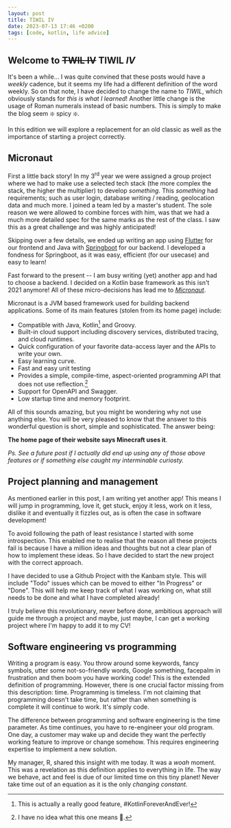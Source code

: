 ```yaml
---
layout: post
title: TIWIL IV
date: 2023-07-13 17:46 +0200
tags: [code, kotlin, life advice]
---
```


## Welcome to ~~TWIL IV~~ TIWIL _IV_
It's been a while... I was quite convined that these posts would have a _weekly_ cadence, but it seems my life had a different definition of the word weekly. So on that note, I have decided to change the name to _TIWIL_, which obviously stands for _this is what I learned_! Another little change is the usage of Roman numerals instead of basic numbers. This is simply to make the blog seem :sparkle: spicy :sparkle:.

In this edition we will explore a replacement for an old classic as well as the importance of starting a project correctly.

## Micronaut
First a little back story! In my 3<sup>rd</sup> year we were assigned a group project where we had to make use a selected  tech stack (the more complex the stack, the higher the multiplier) to develop _something_. This _something_ had requirements; such as user login, database writing / reading, geolocation data and much more. I joined a team led by a master's student. The sole reason we were allowed to combine forces with him, was that we had a much more detailed spec for the same marks as the rest of the class. I saw this as a great challenge and was highly anticipated!

Skipping over a few details, we ended up writing an app using [Flutter](https://flutter.dev/) for our frontend and Java with [Springboot](https://spring.io/projects/spring-boot) for our backend. I developed a fondness for Springboot, as it was easy, efficient (for our usecase) and easy to learn!

Fast forward to the present -- I am busy writing (yet) another app and had to choose a backend. I decided on a Kotlin base framework as this isn't 2021 anymore! All of these micro-decisions has lead me to *[Micronaut](https://micronaut.io/)*.

Micronaut is a JVM based framework used for building backend applications. Some of its main features (stolen from its home page) include:

- Compatible with Java, Kotlin[^1] and Groovy.
- Built-in cloud support including discovery services, distributed tracing, and cloud runtimes.
- Quick configuration of your favorite data-access layer and the APIs to write your own.
- Easy learning curve.
- Fast and easy unit testing
- Provides a simple, compile-time, aspect-oriented programming API that does not use reflection.[^2]
- Support for OpenAPI and Swagger.
- Low startup time and memory footprint.

All of this sounds amazing, but you might be wondering why not use anything else. You will be very pleased to know that the answer to this wonderful question is short, simple and sophisticated. The answer being:

**The home page of their website says Minecraft uses it**.

_Ps. See a future post if I actually did end up using any of those above features or if something else caught my interminable curiosty._

## Project planning and management
As mentioned earlier in this post, I am writing yet another app! This means I will jump in programming, love it, get stuck, enjoy it less, work on it less, dislike it and eventually it fizzles out, as is often the case in software development!

To avoid following the path of least resistance I started with some introspection. This enabled me to realise that the reason all these projects fail is because I have a million ideas and thoughts but not a clear plan of how to implement these ideas. So I have decided to start the new project with the correct approach. 

I have decided to use a Github Project with the Kanbam style. This will include "Todo" issues which can be moved to either "In Progress" or "Done". This will help me keep track of what I was working on, what still needs to be done and what I have completed already!

I truly believe this revolutionary, never before done, ambitious approach will guide me through a project and maybe, just maybe, I can get a working project where I'm happy to add it to my CV!

## Software engineering vs programming
Writing a program is easy. You throw around some keywords, fancy symbols, utter some not-so-friendly words, Google something, facepalm in frustration and then boom you have working code! This is the extended definition of programming. However, there is one crucial factor missing from this description: time. Programming is timeless. I'm not claiming that programming doesn't take time, but rather than when something is complete it will continue to work. It's simply code.

The difference between programming and software engineering is the time parameter. As time continues, you have to re-engineer your old program. One day, a customer may wake up and decide they want the perfectly working feature to improve or change somehow. This requires engineering expertise to implement a new solution.

My manager, R, shared this insight with me today. It was a _woah_ moment. This was a revelation as this definition applies to everything in life. The way we behave, act and feel is due of our limited time on this tiny planet! Never take time out of an equation as it is the only _changing constant_.




























[^1]: This is actually a really good feature, #KotlinForeverAndEver!
[^2]: I have no idea what this one means :shrug:.